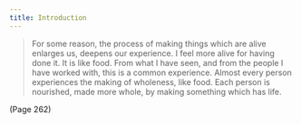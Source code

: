 ```yaml
---
title: Introduction
---
```


> For some reason, the process of making things which are alive enlarges us, deepens our experience. I feel more alive for having done it. It is like food. From what I have seen, and from the people I have worked with, this is a common experience. Almost every person experiences the making of wholeness, like food. Each person is nourished, made more whole, by making something which has life.

(Page 262)